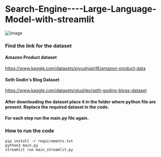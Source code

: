 # Search-Engine----Large-Language-Model-with-streamlit

![image](https://github.com/rahulroshanganesh/Search-Engine----Large-Language-Model-with-streamlit/assets/103802956/cfa08f84-28b1-46b0-afb3-4944bf7b6b82)

### Find the link for the dataset
#### Amazon Product dataset
https://www.kaggle.com/datasets/piyushjain16/amazon-product-data

#### Seth Godin's Blog Dataset
https://www.kaggle.com/datasets/glushko/seth-godins-blogs-dataset

#### After downloading the dataset place it in the folder where python file are present. Replace the required dataset in the code.

#### For each step run the main.py file again.

### How to run the code
```
pip install -r requirements.txt
python3 main.py
streamlit run main_streamlit.py
```
